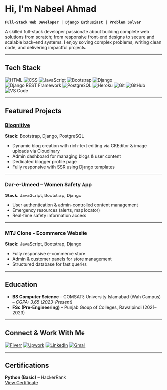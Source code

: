 # Hi, I'm Nabeel Ahmad  

**`Full-Stack Web Developer | Django Enthusiast | Problem Solver`**

A skilled full-stack developer passionate about building complete web solutions from scratch; from responsive front-end designs to secure and scalable back-end systems. I enjoy solving complex problems, writing clean code, and delivering impactful projects.

---

## Tech Stack

![HTML](https://img.shields.io/badge/HTML5-orange?style=for-the-badge&logo=html5)
![CSS](https://img.shields.io/badge/CSS3-blue?style=for-the-badge&logo=css3)
![JavaScript](https://img.shields.io/badge/JavaScript-yellow?style=for-the-badge&logo=javascript)
![Bootstrap](https://img.shields.io/badge/Bootstrap-purple?style=for-the-badge&logo=bootstrap)
![Django](https://img.shields.io/badge/Django-darkgreen?style=for-the-badge&logo=django)
![Django REST Framework](https://img.shields.io/badge/Django%20REST%20Framework-red?style=for-the-badge&logo=django)
![PostgreSQL](https://img.shields.io/badge/PostgreSQL-blue?style=for-the-badge&logo=postgresql)
![Heroku](https://img.shields.io/badge/Heroku-430098?style=for-the-badge&logo=heroku&logoColor=white)
![Git](https://img.shields.io/badge/Git-red?style=for-the-badge&logo=git)
![GitHub](https://img.shields.io/badge/GitHub-black?style=for-the-badge&logo=github)
![VS Code](https://img.shields.io/badge/VS%20Code-blue?style=for-the-badge&logo=visualstudiocode)

---

## Featured Projects

### [Blognitive](https://blognitive.com)  
**Stack:** Bootstrap, Django, PostgreSQL  
- Dynamic blog creation with rich-text editing via CKEditor & image uploads via Cloudinary  
- Admin dashboard for managing blogs & user content  
- Dedicated blogger profile page  
- Fully responsive with SSR using Django templates  

---

### Dar-e-Umeed – Women Safety App  
**Stack:** JavaScript, Bootstrap, Django  
- User authentication & admin-controlled content management  
- Emergency resources (alerts, map locator)  
- Real-time safety information access  

---

### MTJ Clone - Ecommerce Website
**Stack:** JavaScript, Bootstrap, Django  
- Fully responsive e-commerce store  
- Admin & customer panels for store management  
- Structured database for fast queries  

---

## Education
- **BS Computer Science** – COMSATS University Islamabad (Wah Campus) – *CGPA: 3.65 (2023–Present)*  
- **FSc (Pre-Engineering)** – Punjab Group of Colleges, Rawalpindi (2021–2023)

---

## Connect & Work With Me

[![Fiverr](https://img.shields.io/badge/Fiverr-1DBF73?style=for-the-badge&logo=fiverr&logoColor=white)](https://www.fiverr.com/nblahmad07)
[![Upwork](https://img.shields.io/badge/Upwork-6FDA44?style=for-the-badge&logo=upwork&logoColor=white)](https://www.upwork.com/freelancers/~01c29e2054d76b224d)
[![LinkedIn](https://img.shields.io/badge/LinkedIn-blue?style=for-the-badge&logo=linkedin)](https://linkedin.com/in/nabeel-ahmad07)
[![Gmail](https://img.shields.io/badge/Gmail-D14836?style=for-the-badge&logo=gmail&logoColor=white)](mailto:ahmadnabeel0721@gmail.com)

---

## Certifications

**Python (Basic)** – HackerRank  
[View Certificate](https://www.hackerrank.com/certificates/64e6f3dad641)




